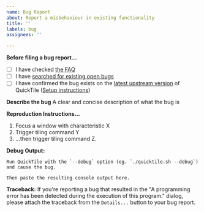 ```yaml
---
name: Bug Report
about: Report a misbehaviour in existing functionality
title: ''
labels: bug
assignees: ''

---
```


**Before filing a bug report...**
* [ ] I have checked [the FAQ](https://ssokolow.com/quicktile/faq.html)
* [ ] I have [searched for existing open bugs](https://github.com/ssokolow/quicktile/issues)
* [ ] I have confirmed the bug exists on the [latest upstream version](https://github.com/ssokolow/quicktile/archive/refs/heads/master.zip) of QuickTile ([Setup instructions](https://ssokolow.com/quicktile/installation.html))

**Describe the bug**
A clear and concise description of what the bug is

**Reproduction Instructions...**
1. Focus a window with characteristic X
2. Trigger tiling command Y
3. ...then trigger tiling command Z.

**Debug Output:**

```
Run QuickTile with the `--debug` option (eg. `./quicktile.sh --debug`) and cause the bug.

Then paste the resulting console output here.
```

**Traceback:**
If you're reporting a bug that resulted in the "A programming error has been detected during the execution of this program." dialog, please attach the traceback from the `Details...` button to your bug report.
